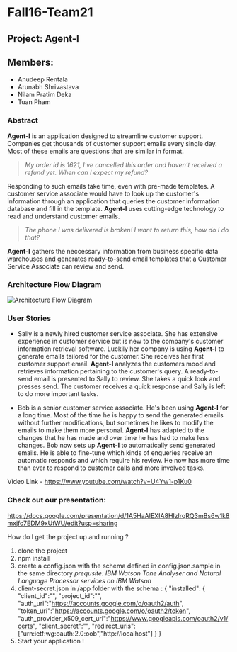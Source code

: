 # Fall16-Team21

## Project: Agent-I

## Members:
- Anudeep Rentala
- Arunabh Shrivastava
- Nilam Pratim Deka
- Tuan Pham

### Abstract
**Agent-I** is an application designed to streamline customer support. Companies get thousands of customer support emails every single day. Most of these emails are questions that are similar in format.

> *My order id is 1621, I've cancelled this order and haven't received a refund yet. When can I expect my refund?*

Responding to such emails take time, even with pre-made templates. A customer service associate would have to look up the customer's information through an application that queries the customer information database and fill in the template. **Agent-I** uses cutting-edge technology to read and understand customer emails.


> *The phone I was delivered is broken! I want to return this, how do I do that?*

**Agent-I** gathers the neccessary information from business specific data warehouses and generates ready-to-send email templates that a Customer Service Associate can review and send.

### Architecture Flow Diagram
![Architecture Flow Diagram](https://github.com/SJSU272Lab/Fall16-Team21/blob/master/images/project_flow_diagram.png)

### User Stories
- Sally is a newly hired customer service associate. She has extensive experience in customer service but is new to the company's customer information retrieval software. Luckily her company is using **Agent-I** to generate emails tailored for the customer. She receives her first customer support email. **Agent-I** analyzes the customers mood and retrieves information pertaining to the customer's query. A ready-to-send email is presented to Sally to review. She takes a quick look and presses send. The customer receives a quick response and Sally is left to do more important tasks.

- Bob is a senior customer service associate. He's been using **Agent-I** for a long time. Most of the time he is happy to send the generated emails without further modifications, but sometimes he likes to modify the emails to make them more personal. **Agent-I** has adapted to the changes that he has made and over time he has had to make less changes. Bob now sets up **Agent-I** to automatically send generated emails. He is able to fine-tune which kinds of enqueries receive an automatic responds and which require his review. He now has more time than ever to respond to customer calls and more involved tasks.

Video Link - https://www.youtube.com/watch?v=U4Yw1-p1Ku0

### Check out our presentation:

https://docs.google.com/presentation/d/1A5HaAIEXIA8HIzlrqRQ3mBs6w1k8mxjfc7EDM9xUtWU/edit?usp=sharing

How do I get the project up and running ?

1. clone the project
2. npm install
3. create a config.json with the schema defined in config.json.sample in the same directory 
*prequsite: IBM Watson Tone Analyser and Natural Language Processor services on IBM Watson*
4. client-secret.json in /app folder with the schema :
{
  "installed":
  {
    "client_id":"",
    "project_id":"",
    "auth_uri":"https://accounts.google.com/o/oauth2/auth",
    "token_uri":"https://accounts.google.com/o/oauth2/token",
    "auth_provider_x509_cert_url":"https://www.googleapis.com/oauth2/v1/certs",
    "client_secret":"",
    "redirect_uris":["urn:ietf:wg:oauth:2.0:oob","http://localhost"]
  }
}
5. Start your application !
